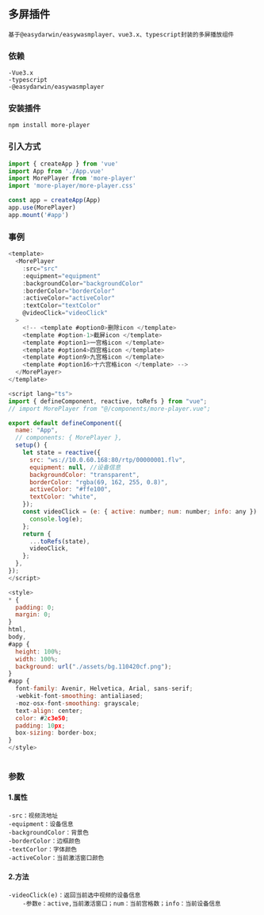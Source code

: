 ## 多屏插件
    基于@easydarwin/easywasmplayer、vue3.x、typescript封装的多屏播放组件
### 依赖
    -Vue3.x
    -typescript
    -@easydarwin/easywasmplayer
### 安装插件
```
npm install more-player
```
### 引入方式
````javascript
import { createApp } from 'vue'
import App from './App.vue'
import MorePlayer from 'more-player'
import 'more-player/more-player.css'

const app = createApp(App)
app.use(MorePlayer)
app.mount('#app')
````
### 事例
```javascript
<template>
  <MorePlayer
    :src="src"
    :equipment="equipment"
    :backgroundColor="backgroundColor"
    :borderColor="borderColor"
    :activeColor="activeColor"
    :textColor="textColor"
    @videoClick="videoClick"
  >
    <!-- <template #option0>删除icon </template>
    <template #option-1>截屏icon </template>
    <template #option1>一宫格icon </template>
    <template #option4>四宫格icon </template>
    <template #option9>九宫格icon </template>
    <template #option16>十六宫格icon </template> -->
  </MorePlayer>
</template>

<script lang="ts">
import { defineComponent, reactive, toRefs } from "vue";
// import MorePlayer from "@/components/more-player.vue";

export default defineComponent({
  name: "App",
  // components: { MorePlayer },
  setup() {
    let state = reactive({
      src: "ws://10.0.60.168:80/rtp/00000001.flv",
      equipment: null, //设备信息
      backgroundColor: "transparent",
      borderColor: "rgba(69, 162, 255, 0.8)",
      activeColor: "#ffe100",
      textColor: "white",
    });
    const videoClick = (e: { active: number; num: number; info: any }) => {
      console.log(e);
    };
    return {
      ...toRefs(state),
      videoClick,
    };
  },
});
</script>

<style>
* {
  padding: 0;
  margin: 0;
}
html,
body,
#app {
  height: 100%;
  width: 100%;
  background: url("./assets/bg.110420cf.png");
}
#app {
  font-family: Avenir, Helvetica, Arial, sans-serif;
  -webkit-font-smoothing: antialiased;
  -moz-osx-font-smoothing: grayscale;
  text-align: center;
  color: #2c3e50;
  padding: 10px;
  box-sizing: border-box;
}
</style>



```
### 参数
  #### 1.属性
    -src：视频流地址
    -equipment：设备信息
    -backgroundColor：背景色
    -borderColor：边框颜色
    -textCorlor：字体颜色
    -activeColor：当前激活窗口颜色
  #### 2.方法
    -videoClick(e)：返回当前选中视频的设备信息
        -参数e：active,当前激活窗口；num：当前宫格数；info：当前设备信息

